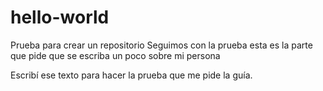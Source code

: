 # hello-world
Prueba para crear un repositorio
Seguimos con la prueba esta es la parte que pide que se escriba un poco sobre mi persona

Escribí ese texto para hacer la prueba que me pide la guía.
